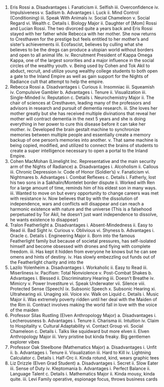 1.	Eris Rossi
a.	Disadvantages
i.	Fanaticism
ii.	Selfish
iii.	Overconfidence
iv.	Impulsiveness
v.	Sadism
b.	Advantages
i.	Luck
ii.	Mind Control (Conditioning)
iii.	Speak With Animals
iv.	Social Chameleon
v.	Social Regard
vi.	Wealth
c.	Details
i.	Biology Major
ii.	Daughter of [Mom] Rossi and Lucian Rossi. The two divorced quite a years back and Eris Rossi stayed with her father while Rebecca with her mother. She now returns to Cresthaven for the prestige but feels entitled to her mother’s and sister’s achievements
iii.	Ecofascist, believes by culling what she believes to be the dregs can produce a utopian world without borders and open to all animal life. 
iv.	Recruitment President of Kappa Omega Kappa, one of the largest sororities and a major influence in the social circles of the wealthy youth. 
v.	Being used by Cohen and Tok Akil to abduct, recruit, and utilize young wealthy college students to both open a gate to the Inland Empire as well as gain support for the Nights of Radiance cult that attempt to help the empire.
2.	Rebecca Rossi
a.	Disadvantages
i.	Curious
ii.	Insomniac
iii.	Squeamish
iv.	Compulsive Gambler
b.	Advantages
i.	Tenure
ii.	Visualization
iii.	Single-Minded 
iv.	Reputation
c.	Details
i.	Neurochemistry Major
ii.	The chair of sciences at Cresthaven, leading many of the professors and advisors in research and pursuit of dementia research.
iii.	She loves her mother greatly but she has received multiple divinations that reveal her mother will contract dementia in the next 5 years and she is doing everything in her power to cure this disease before it can take her mother. 
iv.	Developed the brain gestalt machine to synchronize memories between multiple people and essentially create a memory backup of one person’s memories into another. 
v.	That same machine is being copied, modified, and utilized to connect the brains of students to create a super intelligence necessary to open a portal to the Inland Empire.
3.	Cohen MacMohan (Limelight Inc. Representative and the main security arm of the Nights of Radiance)
a.	Disadvantages
i.	Alcoholism
ii.	Callous
iii.	Chronic Depression
iv.	Code of Honor (Soldier’s)
v.	Fanaticism
vi.	Nightmares
b.	Advantages
i.	 Combat Reflexes
c.	Details
i.	Fatherly, lost his two sons in a Sakhalin/Montelet border dispute
ii.	Worked with Ren for a large amount of time, reminds him of his eldest son in many ways.
iii.	Wanted to move on but every opportunity to change careers was met with resistance
iv.	Now believes that by with the dissolution of independence, wars and conflicts will disappear and can reach a harmonic existence with nature and the universe (This is a falsehood perpetuated by Tor Akil, he doesn’t just want independence to dissolve, he wants existence to disappear) 
4.	Tralon Featherlight
a.	Disadvantages
i.	Absent-Mindedness
ii.	Easy to Read
iii.	Bad Sight
iv.	Curious
v.	Oblivious
vi.	Shyness
b.	Advantages
i.	Oracle
c.	Details
i.	Engineering Major
ii.	Born into the famous Featherlight family but because of societal pressures, has self-isolated himself and become obsessed with drones and flying with complete freedom.
iii.	Has kept it hidden from everyone he knows but he can see omens and hints of destiny. 
iv.	Has slowly embezzling out funds out of the Featherlight charity and into the 
5.	Lazilo Yolenheim
a.	Disadvantages
i.	Workaholic
ii.	Easy to Read
iii.	Miserliness
iv.	Pacifism: Total Nonviolence
v.	Post-Combat Shakes 
b.	Advantages
i.	Blessed
ii.	Discriminatory Hearing
iii.	Doesn’t Breathe
iv.	Mimicry
v.	Power Investiture
vi.	Speak Underwater
vii.	Silence
viii.	Protected Sense (Speech)
ix.	Subsonic Speech
x.	Subsonic Hearing
xi.	Ultrahearing
xii.	Unaging
xiii.	Voice
xiv.	Walk on Liquid
c.	Details
i.	Music Major
ii.	Was extremely poverty ridden until her deal with the Maiden of the Rim
iii.	Contract involves making the world fall in love with the voice of the maiden
6.	Professor Silas Rustling (Elven Anthropology Major)
a.	Disadvantages
i.	Lecherousness
b.	Advantages
i.	Tenure
ii.	Charisma
iii.	Intuition
iv.	Claim to Hospitality 
v.	Cultural Adaptability
vi.	Contact Group
vii.	Social Chameleon
c.	Details
i.	Talks like squidward but more elven
ii.	Elven Anthropology Major
iii.	Very pristine but kinda freaky. Big gentlemen explorer vibes
7.	Professor Oak Steelbone (Mathematics Major)
a.	Disadvantages
i.	Unfit
ii.	
b.	Advantages
i.	Tenure
ii.	Visualization
iii.	Hard to Kill
iv.	Lightning Calculator
c.	Details
i.	Half-Orc
ii.	Kinda rotund, kind, wears graphic tees
8.	Liz Drizzle (Elven Grad Student)
a.	Disadvantages
i.	Secret
ii.	Slow Eater
iii.	Sense of Duty
iv.	Kleptomania
b.	Advantages
i.	Perfect Balance
ii.	Language Talent
c.	Details
i.	Mathematics Major
ii.	Kinda mousy, kinda quite. 
iii.	Levi Family operative, espionage focus, throws business cards

